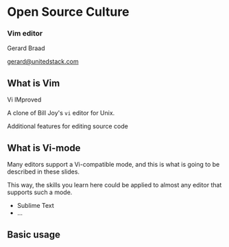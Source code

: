 # Open Source Culture

### Vim editor
Gerard Braad

gerard@unitedstack.com


## What is Vim
Vi IMproved

A clone of Bill Joy's `vi` editor for Unix.

Additional features for editing source code


## What is Vi-mode
Many editors support a Vi-compatible mode, and this is what is going to be
described in these slides.

This way, the skills you learn here could be applied to almost any editor that
supports such a mode.

  * Sublime Text
  * ...


## Basic usage
